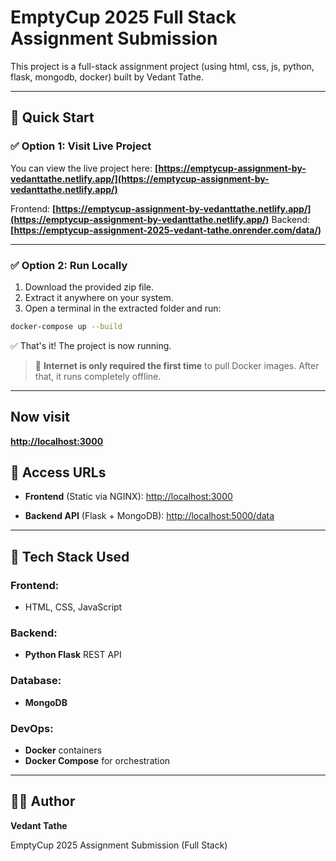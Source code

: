 # EmptyCup 2025 Full Stack Assignment Submission

This project is a full-stack assignment project (using html, css, js, python, flask, mongodb, docker) built by Vedant Tathe.

---

## 🚀 Quick Start

### ✅ Option 1: Visit Live Project

You can view the live project here:
**[https://emptycup-assignment-by-vedanttathe.netlify.app/](https://emptycup-assignment-by-vedanttathe.netlify.app/)**

Frontend: 
**[https://emptycup-assignment-by-vedanttathe.netlify.app/](https://emptycup-assignment-by-vedanttathe.netlify.app/)**
Backend:
**[https://emptycup-assignment-2025-vedant-tathe.onrender.com/data/)**

---

### ✅ Option 2: Run Locally

1. Download the provided zip file.
2. Extract it anywhere on your system.
3. Open a terminal in the extracted folder and run:

```bash
docker-compose up --build
```

✅ That's it! The project is now running.

> 🚨 **Internet is only required the first time** to pull Docker images. After that, it runs completely offline.

---

## Now visit
**[http://localhost:3000](http://localhost:3000)**


## 🔗 Access URLs

* **Frontend** (Static via NGINX):
  [http://localhost:3000](http://localhost:3000)

* **Backend API** (Flask + MongoDB):
  [http://localhost:5000/data](http://localhost:5000/data)

---

## 🔧 Tech Stack Used

### Frontend:
* HTML, CSS, JavaScript

### Backend:
* **Python Flask** REST API

### Database:
* **MongoDB**
  
### DevOps:
* **Docker** containers
* **Docker Compose** for orchestration

---

## 🙋‍♂️ Author

**Vedant Tathe**

EmptyCup 2025 Assignment Submission (Full Stack)
